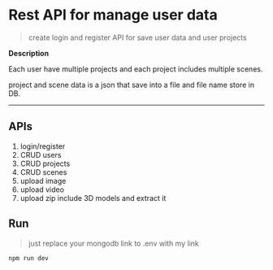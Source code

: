 # Rest API for manage user data

> create login and register API for save user data and user projects

**Description**

Each user have multiple projects and each project includes multiple scenes.

project and scene data is a json that save into a file and file name store in DB.

-----------
## APIs

1. login/register
2. CRUD users
3. CRUD projects
4. CRUD scenes
5. upload image
6. upload video
7. upload zip include 3D models and extract it

## Run

> just replace your mongodb link to .env with my link

```
npm run dev
```
